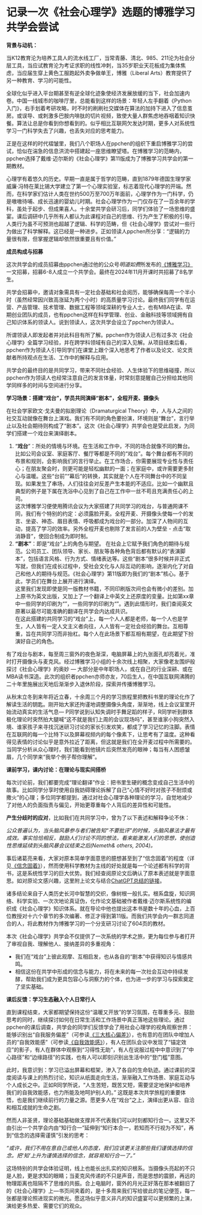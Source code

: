 # 记录一次《社会心理学》选题的博雅学习共学会尝试

**背景与动机：**

当K12教育沦为培养工具人的流水线工厂，当常青藤、清北、985、211沦为社会分层工具，当应试教育沦为考证求职的线性冲刺，当35岁职业天花板成为集体焦虑，当应届生穿上黄色工服跑起外卖争做单王，博雅（Liberal Arts）教育提供了另一种教育、学习的可能性。

全球化似乎进入平台期甚至有逆全球化迹象使经济发展放缓的当下，社会加速内卷。中国一线城市的咖啡厅里，总能看到这样的场景：年轻人左手翻着《Python入门》，右手划着考研攻略，时不时的刷刷社交媒体在算法的加持下进入了信息茧房。或误导、或刺激多巴胺内啡肽的切片视频，致使大量人群焦虑地吞咽着知识快餐。算法让总是你看到你想看到的。似乎相比互联网欠发达时期，更多人对系统性学习一门科学失去了兴趣，也丢失对应的思考能力。

正是在这样的时代褶皱里，我们八个职场人在ppchen的组织下重启博雅学习的尝试，恰似在湍急的信息洪流中搭建起一座思维瞭望塔。在博雅学习的范畴内，ppchen选择了戴维·迈尔斯的《社会心理学》第11版成为了博雅学习共学会的第一期教材。

心理学有着悠久的历史。早期一直是属于哲学的范畴，直到1879年德国生理学家威廉·冯特在莱比锡大学建立了第一个心理实验室，标志着现代心理学的开端。然而，在科学家们估计人类在世约500万至700万年面前，心理学作为一门科学，仍是嗷嗷待哺、成长迅速的婴幼儿时期。社会心理学作为一门仅存在了一百余年的学科，虽处于起步、但成果喜人。十余堂共学会研习后，同学们体验了一场思维的盛宴。课后调研中几乎所有人都认为此课程对自己的思维、行为产生了积极的引导。人类行为虽不可预测也超越了逻辑、科学的范畴，但《社会心理学》尝试对一些行为做出了科学解释。这已经是一种进步。正如领读人ppchen所分享：“逻辑的力量很有限，但掌握逻辑却依然很重要且有价值。”

**成员构成与招募**

这次共学会的成员招募由ppchen通过他的公众号*明道如费*所发布的[《博雅学习》](https://mp.weixin.qq.com/s/AHhzMvtvEid1B7_QRrE3Sg)一文招募，招募6-8人成立一个共学会。最终在2024年11月开课时共招募了8名学生。

共学会招募中，邀请对象需具有一定社会基础和社会阅历，能够确保每周一个半小时（虽然经常因兴致高涨延为两个小时）的高质量学习讨论。最终我们同学有在运营、产品管理、技术管理、数据工程等领域深耕的专业人士，也有MBA在读、早期创业团队的成员，也有ppchen这样在科学管理、创业、金融科技等领域拥有自己知识体系的领读人。说到领读人，这次共学会设立了ppchen为领读人。

所谓领读人即发起者并对此科目有所了解。ppchen作为领读人已有过多次《社会心理学》全篇学习经验，并在跨学科领域有自己的深入见解。从项目结束后看，ppchen作为领读人引导同学们在课堂上跟个深入地思考了作者以及论文、论文贡献者所持观点在生活、工作中的解释与应用。

共学会的最终目的是共同学习，带来不同社会经验、人生体验下的思维碰撞，所以ppchen作为领读人也经常注意自己的发言体量，时常刻意提醒自己分担给其他同学同样多的时间与空间进行分享。

**学习场景：搭建“戏台”，学员共同演绎“剧本”，全程开麦、摄像头**

在社会学家欧文·戈夫曼的拟剧理论（Dramaturgical Theory）中，人与人之间的社交互动就像在舞台上演戏。我们有不同的角色要扮演，环境则是“舞台”，言行举止以及社会期待则构成了“剧本”。这次《社会心理学》共学会也是受此启发，为同学们搭建一个戏台来演绎剧本。

1. “**戏台**”：所处的情境与环境。在生活和工作中，不同的场合就像不同的舞台。比如公司会议室、家庭客厅、餐厅等都是不同的“戏台”。每个舞台都有不同的布景和规则，会影响我们的言行举止。在工作场合，你需要展现专业性与责任心；在朋友聚会时，则更可能是轻松幽默的一面；在家庭中，或许需要更多耐心与温暖。这些“台前”“幕后”的转换，其实就是个人在不同舞台中的不同呈现。如果发生了串场，人们往往会对反差产生本能的不适应。比如一个幽默且典型的例子是下属在洗浴中心见到了自己在工作中一丝不苟且充满责任心的上司。  
   这次博雅学习便使用腾讯会议为大家搭建了共同学习的戏台，与普通网课不同，我们有个特别的约定：必须露脸开麦。全程开麦、开摄像头使每一个的发言、坐姿、神态、眉目表情、呼吸都成为戏台的一部分。加深了人物间的互动，提高了学习的效率。另外全程开麦也剔除了发言前的人为壁垒 \- 点击“取消静音”，使回合制成为即时制。  
2. **“剧本”**：即是“戏台”上的角色与期望。 在社会上它赋予我们角色的期待与规范。公司员工、团队领导、家长、朋友等各种角色背后都有默认的“表演脚本”，包括语言风格、行为方式、情绪表达等。这些“剧本”很多时候并非正式写就，但我们在成长过程中，受社会文化与人际互动的影响，逐渐内化了对自己和他人的期待与规范。《社会心理学》第11版即为我们的“剧本”核心。基于此，学员们在舞台上展开进行演绎。  
   这里我们发现即使是同一版教材书籍，不同印刷版次间也会有微小的差别。加上原书为英文出版，又加上了一个翻译上中英文上还原度的变量。比如第xx章中一些同学的印刷为“”，一些同学的印刷为“”。遇到此情形时，我们查阅英文原著以最尽可能准确的翻译在共学会内达成共识。  
   在这此搭建的共同学习的“戏台”上，每一个人人都是老师，每一个人也是学生，人人皆有一定人文主义者向往，人人皆有一定社会经验的舞台。互相尊重，旨在共同学习而非抬杠。每个人在此场景下都互相有期望，在此期望下扮演好自己的角色。

有了戏台与剧本，每至周三窗外的夜色渐深，电脑屏幕上的九张面孔却亮着光，准时打开摄像头与麦克风。经过博雅学习小组的十余次线上相聚，大家像老友围炉般探讨《社会心理学》的奥妙 — 大部分是中年职场人，或在自己的行业深耕、或在MBA读书深造。此次的组织者ppchen亦师亦友，70后生人，在中国互联网沸腾的二十年里施展出天地后渐渐步入退休阶段，探索并传播博雅学习。

从秋末立冬到来年将近立春，十余周三个月的学习旅程里把教科书里的理论化作了解读生活的钥匙。刚开始大家还拘谨地调整摄像头角度，渐渐地，线上会议室里开始流动真实的生活气息— P同学说到认知失调时手舞足蹈的样子，R同学听到群体极化理论时突然拍大腿喊“这不就是我们上周的会议现场吗”，甚至谁家小狗突然入境、谁家孩子来寻找沉迷研习讨论的家长引发欢笑，都成了学习记忆的注脚。表情在互联网的每一个比特下以及屏幕视频内的每个像素下，让思考有了温度。这种看得见表情的讨论似乎是意外拉近了距离，但这就是我们在全开麦过程中所需要的。当同学分析从众心理时，我们能看到他镜片后突然发亮的眼神；每当有人困惑皱眉，几个同学来“我举个例子帮你理解”。

**课前学习，课内讨论：在理论与现实间搭桥**

每次讨论前，我们都要完成“理论翻译”作业：把书里生硬的概念变成自己生活中的故事。比如同学分享时使用自我妨碍理论拆解了自己“心情不好时对孩子不耐烦或撒火”的心理；多位同学都提到，通过对社会心理学各种理论的学习，自觉地减少了对他人的负面指责与偏见，开始更尊重每个人背后的差异性和可能性。

**产生分歧时的应对**，比如我们在共同学习中，曾为了以下表述和解释争论不休：

*公众普遍认为，当头脑风暴参与者们被告知“不要批评”的时候，头脑风暴法才最有成效。事实恰恰相反，鼓励人们讨论不同的想法，看来能激发人们的思想，使创造性思维延续到头脑风暴会议结束之后(Nemeth& others, 2004)。*

事后诸葛亮来看，大家对原本简单字面意思的臆想甚至到了“信念固着”的程度（详见[《信念固着》](https://mp.weixin.qq.com/s/iWdMIEv8mmFvH3dI3S5QSg)），然而使用科学教材为主线的好处就是每一个论述都有科学的背书，这是系统性学习的巨大优势。我们经查阅原论文后确认了原本表述就是字面意思。如对原论文感兴趣，这里附上论文与结合[ChatGPT总结的链接](https://chatgpt.com/share/6772a082-bd84-800f-83da-959262bfd232)。

诸多结论来自于人类历史长河中智慧的交织，像树根一般扎实。根系盘旋，知识网络、科学实验、一次次地论真证伪，化作论文基础被作者戴维·迈尔斯系统性的编织成《社会心理学》知识体系。就在导论中他也提出这本书是数十年的心血，上百位教授对十六个章节的多次编著、修正才得到第11版。而我们共学会内一群志同道合的人，将此教材作为博雅学习的一个分支研习讨论了604页的教材。

本次《社会心理学》共学会不仅提供了一次系统的学术之旅，更为每位参与者打开了审视自我、理解他人、接纳差异的多重视角：

- 我们在“戏台”上彼此观摩、互相启发，也从各自的“剧本”中获得知识与情感共鸣。  
- 相信这份在共学中形成的信念与能力，将在未来的每一次社会互动中持续发酵，帮助我们成为更具包容心与洞察力的个体，也为进一步的学习与探索奠定了坚实基础。

**课后反馈：学习生态融入个人日常行人**

直到课程结束，大家都期望保持这份“温暖又开放”的学习氛围，在尊重多元、鼓励思考的同时，继续探讨如何在日常生活和工作场景中真正落地这些理论。通过ppchen的课后调查，共学会的同学们反馈学会了用社会心理学的视角观察世界：能够识别出“自我服务偏差”（可参读[《三大核心偏差》](https://mp.weixin.qq.com/s/BowcKGVxTzN8D2ekyvcijA)），也有意的在团队中增加人员的“自我效能感”（可参读[《自我效能感》](https://mp.weixin.qq.com/s/U3ly20W-dkki3czAdK0v_g)），有人在团队会议中发现了“锚定效应”的影子，有人在群体中观察到“习得性无助”，有人在说服过程中中意识到了“中心路径”和“边缘路径”的实践，也有人可以即刻识别出生活中的“登门槛”意图。

此时，我意识到：学习已溢出屏幕和框架，渗入了各自的生命轨迹。通过课前的深度阅读与课上的热烈讨论，知识从纸面走向生活，渐渐融入工作场景、家庭互动与个人成长之中。正如R同学所说，“人生苦短，既苦又短，需要坚定地保护和培养我们的自我效能感，也力所能及地呵护别人的。” 这既是本次共学旅程的重要体悟，也是我们继续前行的力量之源。愿更多人在“戏台”之上，演绎出更从容、自洽和相互成就的生命之剧。

然而人非圣贤，理论基础基础做支撑并不代表我们可以时刻都知行合一。这里又不由引出一个共学会内由“知行合一”延伸到“知行本合一，若知而不行视为不知”，再到“信念的选择需谨慎”引发的思考：

*“或许，我们不用在意自己或他人的态度，我们应该更关注那些我们谨慎选择的信念。把‘知’上升为谨慎选择的信念，就容易知行合一了。”*

这场特别的共学会体验证明，线上也能长出扎实的知识根系。当摄像头亮起的不只是人脸，更是求知的眼睛；当麦克风传递的不只是声音，而是思想的震颤，再远的物理距离也阻隔不了思维的共振。合上电脑时，窗外的月光正好落在那本被翻旧了的《社会心理学》上—书页间夹着的，是十多周来我们写给彼此的笔记便签，每一张都是理论照进现实的微光。愿这场似乎意义非凡的知识盛宴可以更频繁的上演，演给更多热爱、需要它们的观众。
